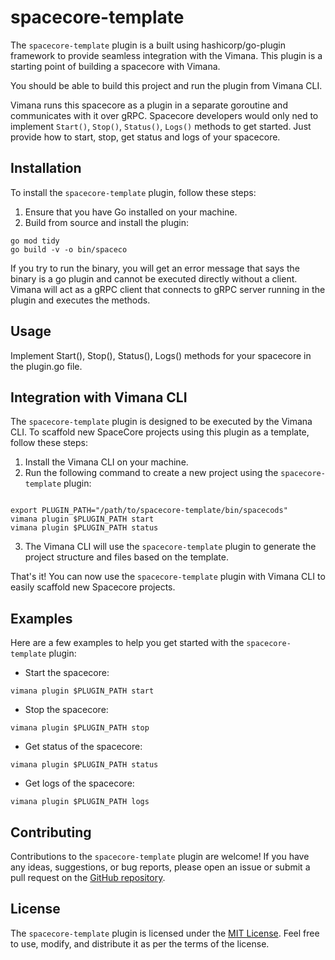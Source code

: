 # spacecore-template

The `spacecore-template` plugin is a built using hashicorp/go-plugin framework to provide seamless integration with the Vimana. This plugin is a starting point of building a spacecore with Vimana.

You should be able to build this project and run the plugin from Vimana CLI.

Vimana runs this spacecore as a plugin in a separate goroutine and communicates with it over gRPC. Spacecore developers would only ned to implement `Start()`, `Stop()`, `Status()`, `Logs()` methods to get started. Just provide how to start, stop, get status and logs of your spacecore.


## Installation

To install the `spacecore-template` plugin, follow these steps:

1. Ensure that you have Go installed on your machine.
2. Build from source and install the plugin:

```shell
go mod tidy
go build -v -o bin/spaceco
```

If you try to run the binary, you will get an error message that says the binary is a go plugin and cannot be executed directly without a client. Vimana will act as a gRPC client that connects to gRPC server running in the plugin and executes the methods.

## Usage
Implement Start(), Stop(), Status(), Logs() methods for your spacecore in the plugin.go file. 


## Integration with Vimana CLI

The `spacecore-template` plugin is designed to be executed by the Vimana CLI. To scaffold new SpaceCore projects using this plugin as a template, follow these steps:

1. Install the Vimana CLI on your machine.
2. Run the following command to create a new project using the `spacecore-template` plugin:

```shell

export PLUGIN_PATH="/path/to/spacecore-template/bin/spacecods"
vimana plugin $PLUGIN_PATH start
vimana plugin $PLUGIN_PATH status
```

3. The Vimana CLI will use the `spacecore-template` plugin to generate the project structure and files based on the template.

That's it! You can now use the `spacecore-template` plugin with Vimana CLI to easily scaffold new Spacecore projects.


## Examples

Here are a few examples to help you get started with the `spacecore-template` plugin:

- Start the spacecore:

```shell
vimana plugin $PLUGIN_PATH start
```

- Stop the spacecore:

```shell
vimana plugin $PLUGIN_PATH stop
```

- Get status of the spacecore:

```shell
vimana plugin $PLUGIN_PATH status
```

- Get logs of the spacecore:

```shell
vimana plugin $PLUGIN_PATH logs
```


## Contributing

Contributions to the `spacecore-template` plugin are welcome! If you have any ideas, suggestions, or bug reports, please open an issue or submit a pull request on the [GitHub repository](https://github.com/vistara-labs/spacecore-template).

## License

The `spacecore-template` plugin is licensed under the [MIT License](https://opensource.org/licenses/MIT). Feel free to use, modify, and distribute it as per the terms of the license.
